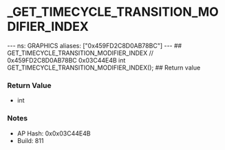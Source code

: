 # _GET_TIMECYCLE_TRANSITION_MODIFIER_INDEX

--- ns: GRAPHICS aliases: ["0x459FD2C8D0AB78BC"] --- ## GET_TIMECYCLE_TRANSITION_MODIFIER_INDEX  // 0x459FD2C8D0AB78BC 0x03C44E4B int GET_TIMECYCLE_TRANSITION_MODIFIER_INDEX();   ## Return value

### Return Value
* int

### Notes
* AP Hash: 0x0x03C44E4B
* Build: 811


